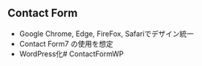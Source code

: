 ## Contact Form
- Google Chrome, Edge, FireFox, Safariでデザイン統一
- Contact Form7 の使用を想定
- WordPress化# ContactFormWP
